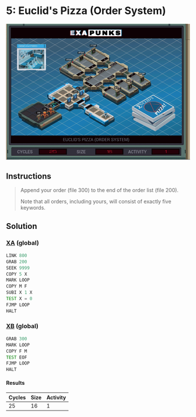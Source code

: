 # 5: Euclid's Pizza (Order System)

<div align="center"><img src="EXAPUNKS - Euclid's Pizza (25, 16, 1, 2023-07-31-12-12-45).gif" /></div>

## Instructions
> Append your order (file 300) to the end of the order list (file 200).
> 
> Note that all orders, including yours, will consist of exactly five keywords.

## Solution

### [XA](XA.exa) (global)
```asm
LINK 800
GRAB 200
SEEK 9999
COPY 5 X
MARK LOOP
COPY M F
SUBI X 1 X
TEST X = 0
FJMP LOOP
HALT
```

### [XB](XB.exa) (global)
```asm
GRAB 300
MARK LOOP
COPY F M
TEST EOF
FJMP LOOP
HALT
```

#### Results
| Cycles | Size | Activity |
|--------|------|----------|
| 25     | 16   | 1        |
